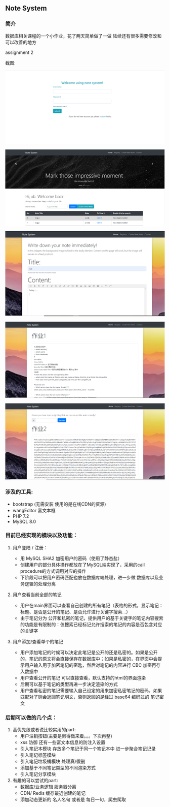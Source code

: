 ## Note System



### 简介

数据库相关课程的一个小作业，花了两天简单做了一做 陆续还有很多需要修改和可以改善的地方

assignment 2



截图:

<img src="\screenshot\login.PNG" style="zoom:50%;" />

![main](/screenshot/main.PNG)

![creatr note](/screenshot/create_note.PNG)

![view note](/screenshot/view_note.PNG)

![view private note](/screenshot/view_private_note.PNG)


### 涉及的工具:

- bootstrap (无需安装 使用的是在线CDN的资源)
- wangEditor 富文本框 
- PHP 7.2
- MySQL 8.0

### 目前已经实现的模块以及功能：

1. 用户登陆 / 注册：

   - 用 MySQL SHA2 加密用户的密码（使用了静态盐）
   - 创建用户的部分具体操作都放在了MySQL端实现了，采用的call procedure的方式调用对应的操作
   - 下阶段可以把用户密码匹配也放在数据库端处理，进一步做 数据库以及业务逻辑的处理分离

2. 用户查看当前全部的笔记

   - 用户在main界面可以查看自己创建的所有笔记（表格的形式，显示笔记：标题、是否是公开的笔记、是否允许进行关键字搜索...）
   - 由于笔记分为 公开和私密的笔记，提供用户的基于关键字的笔记内容搜索的功能是有限制的：仅搜索已经标记允许搜索的笔记的内容是否包含对应的关键字

   

3. 用户添加/查看单个的笔记

   - 用户添加笔记的时候可以决定此笔记是公开的还是私密的。如果是公开的，笔记的原文将会直接保存在数据库中；如果是私密的，在界面中会提示用户输入用于加密笔记的密匙，然后对笔记的内容进行 CBC 加密再存入数据中
   - 用户查看公开的笔记 可以直接查看，默认支持的html的界面渲染
   - 后期可以基于笔记的类型再进一步决定渲染的方式
   - 用户查看私密的笔记需要输入自己设定的用来加密私密笔记的密码，如果匹配对了则会返回笔记明文，否则返回的是经过 base64 编码过的 笔记密文

### 后期可以做的几个点：

1. 高优先级或者说比较实用的part:
   - 用户注销按钮(主要是懒得做来着。。。下次再整)
   - xss 防御 还有一些富文本信息的防注入设置
   - 引入笔记本模块 存放多个笔记于同一个笔记本中 进一步聚合笔记记录
   - 引入笔记标签模块
   - 引入笔记垃圾桶模块 处理真/假删
   - 添加基于不同笔记类型的不同渲染方式
   - 引入笔记分享模块
2. 有趣的可以尝试的part:
   - 数据库/业务逻辑 服务器分离
   - CDN/ Redis 缓存最近创建的笔记
   - 添加动态更新的 名人名句 或者是 每日一句，爬虫爬取